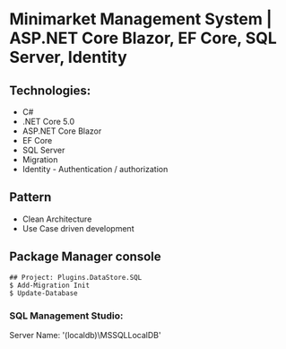 # Minimarket Management System | ASP.NET Core Blazor, EF Core, SQL Server, Identity

</div>

## Technologies:
* C#
* .NET Core 5.0
* ASP.NET Core Blazor
* EF Core
* SQL Server
* Migration
* Identity - Authentication / authorization

## Pattern
* Clean Architecture
* Use Case driven development

## Package Manager console
```
## Project: Plugins.DataStore.SQL
$ Add-Migration Init
$ Update-Database
```

### SQL Management Studio:
Server Name: '(localdb)\MSSQLLocalDB'
